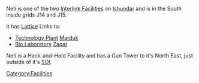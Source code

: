 Neti is one of the two [Interlink
Facilities](Interlink.md) on
[Ishundar](Ishundar.md) and is in the South inside grids J14 and
J15.

It has [Lattice](Lattice.md) Links to:

- [Technology Plant](Technology_Plant.md)
  [Marduk](Marduk.md)
- [Bio Laboratory](Bio_Laboratory.md)
  [Zaqar](Zaqar.md)

Neti is a Hack-and-Hold Facility and has a Gun Tower to it's North East,
just outside of it's [SOI](Sphere_of_Influence.md).

[Category:Facilities](Category:Facilities.md)
